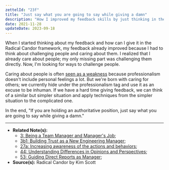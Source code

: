 ```yaml
---
zettelId: "23f"
title: "Just say what you are going to say while giving a damn"
description: "How I improved my feedback skills by just thinking in the radical candor framework"
date: 2021-11-28
updateDate: 2023-09-18
---
```


When I started thinking about my feedback and how can I give it in the Radical Candor framework, my feedback already improved because I had to think about challenging people and caring about them. I realized that I already care about people; my only missing part was challenging them directly. Now, I'm looking for ways to challenge people.

Caring about people is often [seen as a weakness](/can-you-fire-your-colleague/) because professionalism doesn't include personal feelings a lot. But we're born with caring for others; we currently hide under the professionalism tag and use it as an excuse to be inhuman.
If we have a hard time giving feedback, we can think of a similar but simpler situation and apply techniques from the simpler situation to the complicated one.

In the end, "If you are holding an authoritative position, just say what you are going to say while giving a damn."

---

- **Related Note(s):**
  - [3: Being a Team Manager and Manager's Job](/notes/3/);
  - [3b1: Building Trust as a New Engineering Manager](/notes/3b1/);
  - [27a: Increasing awareness of the actions and behaviors](/notes/27a/);
  - [44: Understanding Differences in Opinions and Perspectives](/notes/44/);
  - [53: Guiding Direct Reports as Manager](/notes/53/);
- **Source(s):** Radical Candor by Kim Scott
